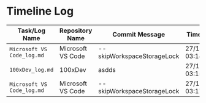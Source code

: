 # Timeline Log
| Task/Log Name       | Repository Name         | Commit Message                            | Timestamp              |
|----------------------|-------------------------|-------------------------------------------|------------------------|
| `Microsoft VS Code_log.md` | Microsoft VS Code | --skipWorkspaceStorageLock | 27/12/2024 03:14:45 |
| `100xDev_log.md` | 100xDev | asdds | 27/12/2024 03:15:20 |
| `Microsoft VS Code_log.md` | Microsoft VS Code | --skipWorkspaceStorageLock | 27/12/2024 03:17:24 |
